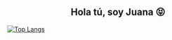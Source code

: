 <h2 align="center">Hola tú, soy Juana 😝</h2>

[![Top Langs](https://github-readme-stats.vercel.app/api/top-langs/?username=jsolano0112&langs_count=4&theme=transparent)](https://github.com/anuraghazra/github-readme-stats)

